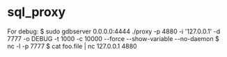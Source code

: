 # sql_proxy

For debug:
$ sudo gdbserver 0.0.0.0:4444 ./proxy -p 4880 -i '127.0.0.1' -d 7777 -o DEBUG -t 1000 -c 10000 --force --show-variable --no-daemon
$ nc -l -p 7777
$ cat foo.file | nc 127.0.0.1 4880

